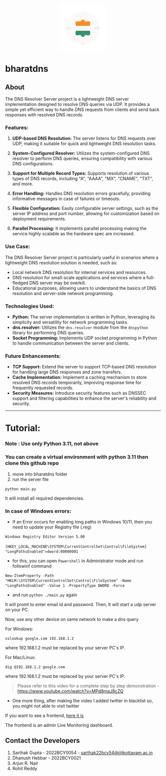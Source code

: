  <center><img src="./src/transparent bg_Bharat_DNS.png" height="150"></center>

# bharatdns

About
-----

The DNS Resolver Server project is a lightweight DNS server implementation designed to resolve DNS queries via UDP. It provides a simple yet efficient way to handle DNS requests from clients and send back responses with resolved DNS records.

### Features:

1.  **UDP-based DNS Resolution:** The server listens for DNS requests over UDP, making it suitable for quick and lightweight DNS resolution tasks.
    
2.  **System-Configured Resolver:** Utilizes the system-configured DNS resolver to perform DNS queries, ensuring compatibility with various DNS configurations.
    
3.  **Support for Multiple Record Types:** Supports resolution of various types of DNS records, including "A", "AAAA", "MX", "CNAME", "TXT", and more.
    
4.  **Error Handling:** Handles DNS resolution errors gracefully, providing informative messages in case of failures or timeouts.
    
5.  **Flexible Configuration:** Easily configurable server settings, such as the server IP address and port number, allowing for customization based on deployment requirements.

6.  **Parallel Processing:** It implements parallel processing making the service highly scalable as the hardware spec are increased.
    

### Use Case:

The DNS Resolver Server project is particularly useful in scenarios where a lightweight DNS resolution solution is needed, such as:

*   Local network DNS resolution for internal services and resources.
*   DNS resolution for small-scale applications and services where a full-fledged DNS server may be overkill.
*   Educational purposes, allowing users to understand the basics of DNS resolution and server-side network programming.

### Technologies Used:

*   **Python:** The server implementation is written in Python, leveraging its simplicity and versatility for network programming tasks.
*   **dns.resolver:** Utilizes the `dns.resolver` module from the `dnspython` library for performing DNS queries.
*   **Socket Programming:** Implements UDP socket programming in Python to handle communication between the server and clients.

### Future Enhancements:

*   **TCP Support:** Extend the server to support TCP-based DNS resolution for handling large DNS responses and zone transfers.
*   **Cache Implementation:** Implement a caching mechanism to store resolved DNS records temporarily, improving response time for frequently requested records.
*   **Security Measures:** Introduce security features such as DNSSEC support and filtering capabilities to enhance the server's reliability and security.

___

# Tutorial:
### Note : Use only Python 3.11, not above

### You can create a virtual environment with python 3.11 then clone this github repo

1. move into bharatdns folder
2. run the server file 
```shell
python main.py
```
It will install all required dependencies.


### In case of Windows errors:
- If an Error occurs for enabling long paths in Windows 10/11, then you need to update your Registry file (.reg)
```shell
Windows Registry Editor Version 5.00

[HKEY_LOCAL_MACHINE\SYSTEM\CurrentControlSet\Control\FileSystem]
"LongPathsEnabled"=dword:00000001

```
- for this, you can open `Powershell` in Administrator mode and run followinf command
```shell
New-ItemProperty -Path "HKLM:\SYSTEM\CurrentControlSet\Control\FileSystem" -Name "LongPathsEnabled" -Value 1 -PropertyType DWORD -Force
```
- and run `python ./main.py` again

It will promt to enter email id and password.
Then, It will start a udp server on your PC.

Now, use any other device on same network to make a dns query

For Windows:
```shell
nslookup google.com 192.168.1.2
```
where 192.168.1.2 must be replaced by your server PC's IP.

For Mac/Linux:
```shell
dig @192.168.1.2 google.com
```
where 192.168.1.2 must be replaced by your server PC's IP.

> Please refer to this video for a complete step by step demonstration - https://www.youtube.com/watch?v=MPd8maJ8cZQ

* One more thing, after making the video I added twitter in blacklist so, you might not able to visit twitter

If you want to see a frontend, [here it is](https://sarthakg043.github.io/bharatdns-frontend/)

The frontend is an admin Live Monitoring dashboard.



## Contact the Developers

1. Sarthak Gupta - 2022BCY0054 - sarthak22bcy54@iiitkottayam.ac.in
2. Dhanush Hebbar - 2022BCY0021
3. Arjun R. Nair
4. Rohit Reddy